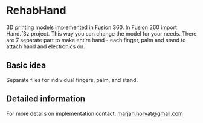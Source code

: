 # RehabHand
3D printing models implemented in Fusion 360. 
In Fusion 360 import Hand.f3z project. This way you can change the model for your needs.
There are 7 separate part to make entire hand - each finger, palm and stand to attach hand and electronics on.

## Basic idea
Separate files for individual fingers, palm, and stand.

## Detailed information 
For more details on implementation contact: marjan.horvat@gmail.com
